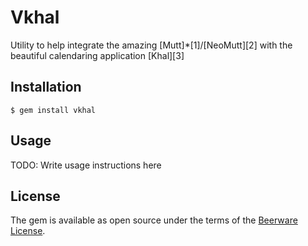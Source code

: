 # Vkhal

Utility to help integrate the amazing [Mutt]*[1]/[NeoMutt][2] with the beautiful calendaring application [Khal][3] 

## Installation

    $ gem install vkhal

## Usage

TODO: Write usage instructions here

## License

The gem is available as open source under the terms of the [Beerware License](https://people.freebsd.org/~phk/).
